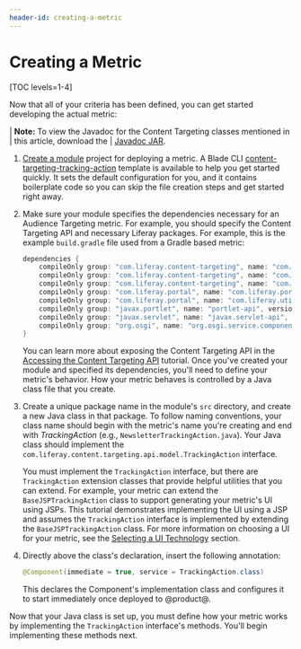 ```yaml
---
header-id: creating-a-metric
---
```


# Creating a Metric

[TOC levels=1-4]

Now that all of your criteria has been defined, you can get started developing
the actual metric:

| **Note:** To view the Javadoc for the Content Targeting classes mentioned in
| this article, download the
| [Javadoc JAR](https://repository.liferay.com/nexus/service/local/artifact/maven/redirect?r=liferay-public-releases&g=com.liferay.content-targeting&a=com.liferay.content.targeting.api&v=5.0.0&e=jar&c=javadoc).

1.  [Create a module](/docs/7-1/tutorials/-/knowledge_base/t/starting-module-development#creating-a-module) 
    project for deploying a metric. A Blade CLI
    [content-targeting-tracking-action](/docs/7-1/reference/-/knowledge_base/r/content-targeting-tracking-action-template)
    template is available to help you get started quickly. It sets the default
    configuration for you, and it contains boilerplate code so you can skip the
    file creation steps and get started right away.

2.  Make sure your module specifies the dependencies necessary for an Audience
    Targeting metric. For example, you should specify the Content Targeting API
    and necessary Liferay packages. For example, this is the example
    `build.gradle` file used from a Gradle based metric:

    ```groovy
    dependencies {
        compileOnly group: "com.liferay.content-targeting", name: "com.liferay.content.targeting.analytics.api", version: "5.0.0"
        compileOnly group: "com.liferay.content-targeting", name: "com.liferay.content.targeting.anonymous.users.api", version: "3.0.0"
        compileOnly group: "com.liferay.content-targeting", name: "com.liferay.content.targeting.api", version: "5.0.0"
        compileOnly group: "com.liferay.portal", name: "com.liferay.portal.kernel", version: "3.6.2"
        compileOnly group: "com.liferay.portal", name: "com.liferay.util.taglib", version: "2.0.0"
        compileOnly group: "javax.portlet", name: "portlet-api", version: "3.0.0"
        compileOnly group: "javax.servlet", name: "javax.servlet-api", version: "3.0.1"
        compileOnly group: "org.osgi", name: "org.osgi.service.component.annotations", version: "1.3.0"
    }
    ```

    You can learn more about exposing the Content Targeting API in the
    [Accessing the Content Targeting API](/docs/7-1/tutorials/-/knowledge_base/t/accessing-the-content-targeting-api)
    tutorial. Once you've created your module and specified its dependencies,
    you'll need to define your metric's behavior. How your metric behaves is
    controlled by a Java class file that you create.

3.  Create a unique package name in the module's `src` directory, and create a
    new Java class in that package. To follow naming conventions, your class
    name should begin with the metric's name you're creating and end with
    *TrackingAction* (e.g., `NewsletterTrackingAction.java`). Your Java class
    should implement the
    `com.liferay.content.targeting.api.model.TrackingAction` interface.

    You must implement the `TrackingAction` interface, but there are
    `TrackingAction` extension classes that provide helpful utilities that you
    can extend. For example, your metric can extend the `BaseJSPTrackingAction`
    class to support generating your metric's UI using JSPs. This tutorial
    demonstrates implementing the UI using a JSP and assumes the
    `TrackingAction` interface is implemented by extending the
    `BaseJSPTrackingAction` class. For more information on choosing a UI for
    your metric, see the
    [Selecting a UI Technology](/develop/tutorial/-/knowledge_base/7-1/best-practices-for-audience-targeting#selecting-a-ui-technology)
    section.

4.  Directly above the class's declaration, insert the following annotation:

    ```java
    @Component(immediate = true, service = TrackingAction.class)
    ```

    This declares the Component's implementation class and configures it to
    start immediately once deployed to @product@.

Now that your Java class is set up, you must define how your metric works by
implementing the `TrackingAction` interface's methods. You'll begin implementing
these methods next.
